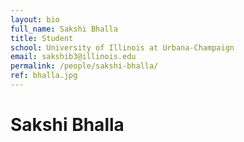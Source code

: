 ```yaml
---
layout: bio
full_name: Sakshi Bhalla
title: Student
school: University of Illinois at Urbana-Champaign
email: sakshib3@illinois.edu
permalink: /people/sakshi-bhalla/
ref: bhalla.jpg
---
```


# Sakshi Bhalla